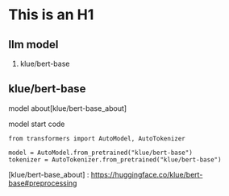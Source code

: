 This is an H1
=============

llm model
----------
1. klue/bert-base

klue/bert-base
----------
model about[klue/bert-base_about]

model start code
<pre><code>from transformers import AutoModel, AutoTokenizer

model = AutoModel.from_pretrained("klue/bert-base")
tokenizer = AutoTokenizer.from_pretrained("klue/bert-base")
</code></pre>

[klue/bert-base_about] : https://huggingface.co/klue/bert-base#preprocessing
